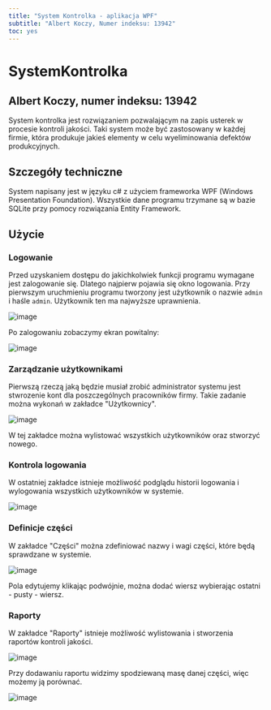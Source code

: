 ```yaml
---
title: "System Kontrolka - aplikacja WPF"
subtitle: "Albert Koczy, Numer indeksu: 13942"
toc: yes
---
```


# SystemKontrolka 

## Albert Koczy, numer indeksu: 13942

System kontrolka jest rozwiązaniem pozwalającym na zapis usterek w procesie kontroli jakości. Taki system może być zastosowany w każdej firmie, która produkuje jakieś elementy w celu wyeliminowania defektów produkcyjnych.

## Szczegóły techniczne

System napisany jest w języku c# z użyciem frameworka WPF (Windows Presentation Foundation). Wszystkie dane programu trzymane są w bazie SQLite przy pomocy rozwiązania Entity Framework.

## Użycie

### Logowanie

Przed uzyskaniem dostępu do jakichkolwiek funkcji programu wymagane jest zalogowanie się. Dlatego najpierw pojawia się okno logowania. Przy pierwszym uruchmieniu programu tworzony jest użytkownik o nazwie `admin` i haśle `admin`. Użytkownik ten ma najwyższe uprawnienia.

![image](https://user-images.githubusercontent.com/5400940/179348365-9d94dba1-ad02-479c-b50c-1dde07d3b55c.png)

Po zalogowaniu zobaczymy ekran powitalny:

![image](https://user-images.githubusercontent.com/5400940/179348403-056a552d-2955-42b4-a62f-cb2b53440139.png)


### Zarządzanie użytkownikami

Pierwszą rzeczą jaką będzie musiał zrobić administrator systemu jest stwrozenie kont dla poszczególnych pracowników firmy. Takie zadanie można wykonań w zakładce "Użytkownicy".

![image](https://user-images.githubusercontent.com/5400940/179348788-0859f3a5-36f9-4dd0-a573-0d0b57f4a287.png)

W tej zakładce można wylistować wszystkich użytkowników oraz stworzyć nowego.

### Kontrola logowania

W ostatniej zakładce istnieje możliwość podglądu historii logowania i wylogowania wszystkich użytkowników w systemie.

![image](https://user-images.githubusercontent.com/5400940/179348839-cf0c4aae-1e98-49db-9ecb-cc83597cbd94.png)

### Definicje części

W zakładce "Części" można zdefiniować nazwy i wagi części, które będą sprawdzane w systemie.

![image](https://user-images.githubusercontent.com/5400940/179348884-3d9f959b-0b7a-40c5-85c9-9d9a96456571.png)

Pola edytujemy klikając podwójnie, można dodać wiersz wybierając ostatni - pusty - wiersz.

### Raporty

W zakładce "Raporty" istnieje możliwość wylistowania i stworzenia raportów kontroli jakości.

![image](https://user-images.githubusercontent.com/5400940/179348924-3894d211-cd9a-40fe-8051-09575d7acd67.png)

Przy dodawaniu raportu widzimy spodziewaną masę danej części, więc możemy ją porównać.

![image](https://user-images.githubusercontent.com/5400940/179348931-cd6aab47-1d7c-4778-b460-a2eef0fa3b5d.png)



### 



